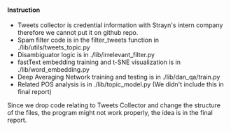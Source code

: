 #### Instruction

- Tweets collector is credential information with Strayn's intern company therefore we cannot put it on github repo.  
- Spam filter code is in the filter_tweets function in ./lib/utils/tweets_topic.py   
- Disambiguator logic is in ./lib/irrelevant_filter.py  
- fastText embedding training and t-SNE visualization is in ./lib/word_embedding.py  
- Deep Averaging Network training and testing is in ./lib/dan_qa/train.py   
- Related POS analysis is in ./lib/topic_model.py (We didn't include this in final report)  


Since we drop code relating to Tweets Collector and change the structure of the files, the program might not work properly, the idea is in the final report.

